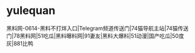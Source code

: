 # yulequan
黑料网-0614-黑料不打烊入口|Telegram频道传送门|74猫导航主站|74猫传送门|78黑料网|51吃瓜|黑料曝料网|91妻友|黑料大爆料|51动漫|国产吃瓜|50度灰|881比鸭
